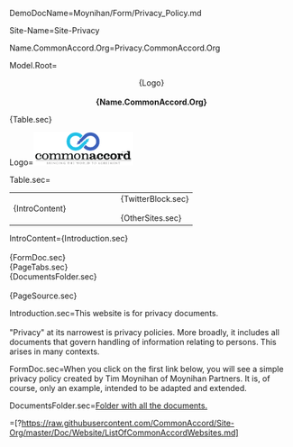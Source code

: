 DemoDocName=Moynihan/Form/Privacy_Policy.md

Site-Name=Site-Privacy

Name.CommonAccord.Org=Privacy.CommonAccord.Org

Model.Root=<p align="center">{Logo}<br><br><b>{Name.CommonAccord.Org}</b></center></p>{Table.sec}

Logo=<img src="visual/cmacc-trans.png" style="width:35%" />

Table.sec=<table><tr><td width="50%">{IntroContent}</td><td>   </td><td>{TwitterBlock.sec}<br><br>{OtherSites.sec}</td></tr></table>

IntroContent={Introduction.sec}<br><br>{FormDoc.sec}<br>{PageTabs.sec}<br>{DocumentsFolder.sec}<br><br>{PageSource.sec}

Introduction.sec=This website is for privacy documents.<br><br>"Privacy" at its narrowest is privacy policies.  More broadly, it includes all documents that govern handling of information relating to persons.  This arises in many contexts.

FormDoc.sec=When you click on the first link below, you will see a simple privacy policy created by Tim Moynihan of Moynihan Partners</a>.  It is, of course, only an example, intended to be adapted and extended. 
 
DocumentsFolder.sec=<a href="index.php?action=list&file=/">Folder with all the documents.</a>

=[?https://raw.githubusercontent.com/CommonAccord/Site-Org/master/Doc/Website/ListOfCommonAccordWebsites.md]
